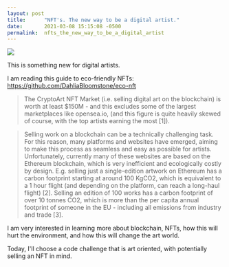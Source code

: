 ```yaml
---
layout: post
title:      "NFT's. The new way to be a digital artist."
date:       2021-03-08 15:15:08 -0500
permalink:  nfts_the_new_way_to_be_a_digital_artist
---
```



![](https://media.giphy.com/media/TbJ1Mo9bwfJQljCi51/giphy.gif)

This is something new for digital artists. 

I am reading this guide to eco-friendly NFTs: https://github.com/DahliaBloomstone/eco-nft

> The CryptoArt NFT Market (i.e. selling digital art on the blockchain) is worth at least $150M - and this excludes some of the largest marketplaces like opensea.io, (and this figure is quite heavily skewed of course, with the top artists earning the most [1]).

> Selling work on a blockchain can be a technically challenging task. For this reason, many platforms and websites have emerged, aiming to make this process as seamless and easy as possible for artists. Unfortunately, currently many of these websites are based on the Ethereum blockchain, which is very inefficient and ecologically costly by design. E.g. selling just a single-edition artwork on Ethereum has a carbon footprint starting at around 100 KgCO2, which is equivalent to a 1 hour flight (and depending on the platform, can reach a long-haul flight) [2]. Selling an edition of 100 works has a carbon footprint of over 10 tonnes CO2, which is more than the per capita annual footprint of someone in the EU - including all emissions from industry and trade [3]. 

I am very interested in learning more about blockchain, NFTs, how this will hurt the environment, and how this will change the art world. 

Today, I'll choose a code challenge that is art oriented, with potentially selling an NFT in mind. 


